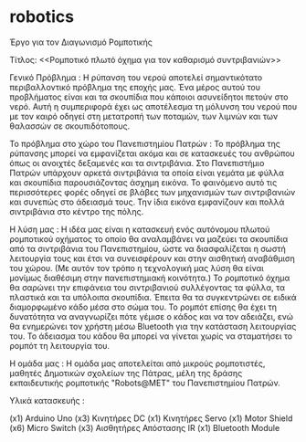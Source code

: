 # robotics
Έργο για τον Διαγωνισμό Ρομποτικής

Τίτλος: <<Ρομποτικό πλωτό όχημα για τον καθαρισμό συντριβανιών>>

Γενικό Πρόβλημα :
Η ρύπανση του νερού αποτελεί σημαντικότατο περιβαλλοντικό πρόβλημα της εποχής μας. Ένα μέρος αυτού του προβλήματος είναι και τα σκουπίδια που κάποιοι ασυνείδητοι πετούν στο νερό. Αυτή η συμπεριφορά έχει ως αποτέλεσμα τη μόλυνση του νερού που με τον καιρό οδηγεί στη μετατροπή των ποταμών, των λιμνών και των θαλασσών σε σκουπιδότοπους. 

Το πρόβλημα στο χώρο του Πανεπιστημίου Πατρών :
Το πρόβλημα της ρύπανσης μπορεί να εμφανίζεται ακόμα και σε κατασκευές του ανθρώπου όπως οι ανοιχτές δεξαμενές και τα σιντριβάνια. Στο Πανεπιστήμιο Πατρών υπάρχουν αρκετά σιντριβάνια τα οποία είναι γεμάτα με φύλλα και σκουπίδια παρουσιάζοντας άσχημη εικόνα. Το φαινόμενο αυτό τις περισσότερες φορές οδηγεί σε βλάβες των μηχανισμών των σιντριβανιών και συνεπώς στο άδειασμά τους. Την ίδια εικόνα εμφανίζουν και πολλά σιντριβάνια στο κέντρο της πόλης.

Η λύση μας :
Η ιδέα μας είναι η κατασκευή ενός αυτόνομου πλωτού ρομποτικού οχήματος το οποίο θα αναλαμβάνει να μαζεύει τα σκουπίδια από τα σιντριβάνια του Πανεπιστημίου, ώστε να διασφαλίζεται η σωστή λειτουργία τους και έτσι να συνεισφέρουν και στην αισθητική αναβάθμιση του χώρου. (Με αυτόν τον τρόπο η τεχνολογική μας λύση θα είναι μονίμως διαθέσιμη στην πανεπιστημιακή κοινότητα.)
Το ρομποτικό όχημα θα σαρώνει την επιφάνεια του σιντριβανιού συλλέγοντας τα φύλλα, τα πλαστικά και τα υπόλοιπα σκουπίδια. Έπειτα θα τα συγκεντρώνει σε ειδικά διαμορφωμένο κάδο μέσα στο σώμα του.
Το ρομπότ επίσης θα έχει τη δυνατότητα να αναγνωρίζει πότε γέμισε ο κάδος και να τον αδειάζει, ενώ θα ενημερώνει τον χρήστη μέσω Bluetooth για την κατάσταση λειτουργίας του. Το άδειασμα του κάδου θα μπορεί να γίνεται χωρίς να σταματήσει το ρομπότ τη λειτουργία του.

Η ομάδα μας :
Η ομάδα μας αποτελείται από μικρούς ρομποτιστές, μαθητές Δημοτικών σχολείων της Πάτρας, μέλη της δράσης εκπαιδευτικής ρομποτικής "Robots@ΜΕΤ" του Πανεπιστημίου Πατρών.

Υλικά κατασκευής :

(x1)	Arduino Uno
(x3)	Κινητήρες  DC
(x1)	Κινητήρες Servo
(x1)	Motor Shield
(x6)	Micro Switch 
(x3)	Αισθητήρες Απόστασης  IR
(x1)	Bluetooth Module

